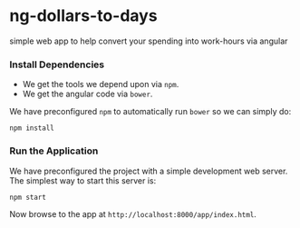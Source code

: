 # ng-dollars-to-days

simple web app to help convert your spending into work-hours via angular

### Install Dependencies

* We get the tools we depend upon via `npm`.
* We get the angular code via `bower`.

We have preconfigured `npm` to automatically run `bower` so we can simply do:

```
npm install
```

### Run the Application

We have preconfigured the project with a simple development web server.  The simplest way to start
this server is:

```
npm start
```

Now browse to the app at `http://localhost:8000/app/index.html`.